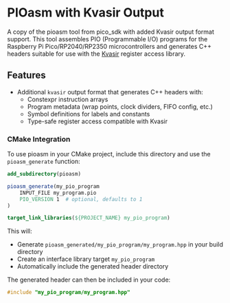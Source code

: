 # PIOasm with Kvasir Output

A copy of the pioasm tool from pico_sdk with added Kvasir output format support. This tool assembles PIO (Programmable I/O) programs for the Raspberry Pi Pico/RP2040/RP2350 microcontrollers and generates C++ headers suitable for use with the [Kvasir](https://github.com/kvasir-io/Kvasir) register access library.

## Features

- Additional `kvasir` output format that generates C++ headers with:
  - Constexpr instruction arrays
  - Program metadata (wrap points, clock dividers, FIFO config, etc.)
  - Symbol definitions for labels and constants
  - Type-safe register access compatible with Kvasir

### CMake Integration

To use pioasm in your CMake project, include this directory and use the `pioasm_generate` function:

```cmake
add_subdirectory(pioasm)

pioasm_generate(my_pio_program
    INPUT_FILE my_program.pio
    PIO_VERSION 1  # optional, defaults to 1
)

target_link_libraries(${PROJECT_NAME} my_pio_program)
```

This will:
- Generate `pioasm_generated/my_pio_program/my_program.hpp` in your build directory
- Create an interface library target `my_pio_program` 
- Automatically include the generated header directory

The generated header can then be included in your code:

```cpp
#include "my_pio_program/my_program.hpp"
```
